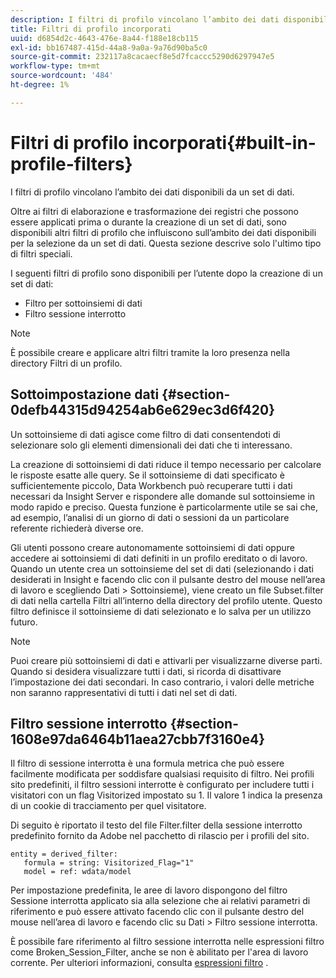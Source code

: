 ```yaml
---
description: I filtri di profilo vincolano l’ambito dei dati disponibili da un set di dati.
title: Filtri di profilo incorporati
uuid: d6854d2c-4643-476e-8a44-f188e18cb115
exl-id: bb167487-415d-44a8-9a0a-9a76d90ba5c0
source-git-commit: 232117a8cacaecf8e5d7fcaccc5290d6297947e5
workflow-type: tm+mt
source-wordcount: '484'
ht-degree: 1%

---
```


# Filtri di profilo incorporati{#built-in-profile-filters}

I filtri di profilo vincolano l’ambito dei dati disponibili da un set di dati.

Oltre ai filtri di elaborazione e trasformazione dei registri che possono essere applicati prima o durante la creazione di un set di dati, sono disponibili altri filtri di profilo che influiscono sull’ambito dei dati disponibili per la selezione da un set di dati. Questa sezione descrive solo l&#39;ultimo tipo di filtri speciali.

I seguenti filtri di profilo sono disponibili per l’utente dopo la creazione di un set di dati:

* Filtro per sottoinsiemi di dati
* Filtro sessione interrotto

>[!NOTE]
>
>È possibile creare e applicare altri filtri tramite la loro presenza nella directory Filtri di un profilo.

## Sottoimpostazione dati {#section-0defb44315d94254ab6e629ec3d6f420}

Un sottoinsieme di dati agisce come filtro di dati consentendoti di selezionare solo gli elementi dimensionali dei dati che ti interessano.

La creazione di sottoinsiemi di dati riduce il tempo necessario per calcolare le risposte esatte alle query. Se il sottoinsieme di dati specificato è sufficientemente piccolo, Data Workbench può recuperare tutti i dati necessari da Insight Server e rispondere alle domande sul sottoinsieme in modo rapido e preciso. Questa funzione è particolarmente utile se sai che, ad esempio, l’analisi di un giorno di dati o sessioni da un particolare referente richiederà diverse ore.

Gli utenti possono creare autonomamente sottoinsiemi di dati oppure accedere ai sottoinsiemi di dati definiti in un profilo ereditato o di lavoro. Quando un utente crea un sottoinsieme del set di dati (selezionando i dati desiderati in Insight e facendo clic con il pulsante destro del mouse nell’area di lavoro e scegliendo Dati > Sottoinsieme), viene creato un file Subset.filter di dati nella cartella Filtri all’interno della directory del profilo utente. Questo filtro definisce il sottoinsieme di dati selezionato e lo salva per un utilizzo futuro.

>[!NOTE]
>
>Puoi creare più sottoinsiemi di dati e attivarli per visualizzarne diverse parti. Quando si desidera visualizzare tutti i dati, si ricorda di disattivare l’impostazione dei dati secondari. In caso contrario, i valori delle metriche non saranno rappresentativi di tutti i dati nel set di dati.

## Filtro sessione interrotto {#section-1608e97da6464b11aea27cbb7f3160e4}

Il filtro di sessione interrotta è una formula metrica che può essere facilmente modificata per soddisfare qualsiasi requisito di filtro. Nei profili sito predefiniti, il filtro sessioni interrotte è configurato per includere tutti i visitatori con un flag Visitorized impostato su 1. Il valore 1 indica la presenza di un cookie di tracciamento per quel visitatore.

Di seguito è riportato il testo del file Filter.filter della sessione interrotto predefinito fornito da Adobe nel pacchetto di rilascio per i profili del sito.

```
entity = derived_filter:
   formula = string: Visitorized_Flag="1"
   model = ref: wdata/model
```

Per impostazione predefinita, le aree di lavoro dispongono del filtro Sessione interrotta applicato sia alla selezione che ai relativi parametri di riferimento e può essere attivato facendo clic con il pulsante destro del mouse nell’area di lavoro e facendo clic su Dati > Filtro sessione interrotta.

È possibile fare riferimento al filtro sessione interrotta nelle espressioni filtro come Broken_Session_Filter, anche se non è abilitato per l&#39;area di lavoro corrente. Per ulteriori informazioni, consulta [espressioni filtro](https://experienceleague.adobe.com/docs/data-workbench/using/client/t-open-ins.html#Syntax_for_Identifiers) .
